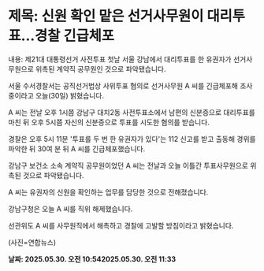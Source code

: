 # **제목: 신원 확인 맡은 선거사무원이 대리투표…경찰 긴급체포**

  내용: 제21대 대통령선거 사전투표 첫날 서울 강남에서 대리투표를 한 유권자가 선거사무원으로 위촉된 계약직 공무원인 것으로 파악됐습니다.

서울 수서경찰서는 공직선거법상 사위투표 혐의로 선거사무원 A 씨를 긴급체포해 조사 중이라고 오늘(30일) 밝혔습니다.

A 씨는 전날 오후 1시쯤 강남구 대치2동 사전투표소에서 남편의 신분증으로 대리투표를 마친 뒤 오후 5시쯤 자신의 신분증으로 투표를 시도한 혐의를 받습니다.

경찰은 오후 5시 11분 '투표를 두 번 한 유권자가 있다'는 112 신고를 받고 출동해 경위를 파악한 뒤 30여 분 뒤 A 씨를 긴급체포했습니다.

강남구 보건소 소속 계약직 공무원이었던 A 씨는 전날과 오늘 이틀간 투표사무원으로 위촉된 것으로 파악됐습니다.

A 씨는 유권자의 신원을 확인하는 업무를 담당한 것으로 전해졌습니다.

강남구청은 오늘 A 씨를 직위 해제했습니다.

선관위도 A 씨를 사무원직에서 해촉하고 경찰에 고발할 방침이라고 밝혔습니다.

(사진=연합뉴스)

  **날짜: 2025.05.30. 오전 10:542025.05.30. 오전 11:33**